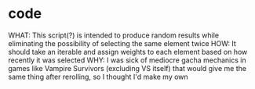 # code
WHAT: This script(?) is intended to produce random results while eliminating the possibility of selecting the same element twice
HOW: It should take an iterable and assign weights to each element based on how recently it was selected
WHY: I was sick of mediocre gacha mechanics in games like Vampire Survivors (excluding VS itself) that would give me the same thing after rerolling, so I thought I'd make my own
